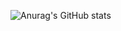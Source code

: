 ![Anurag's GitHub stats](https://github-readme-stats.vercel.app/api?username=Intro-iu&show_icons=true)
